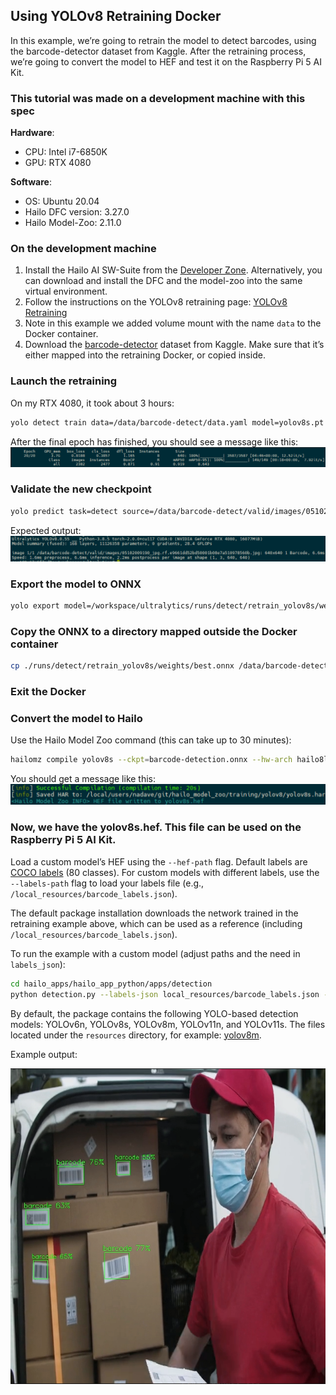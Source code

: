 ## Using YOLOv8 Retraining Docker 

In this example, we’re going to retrain the model to detect barcodes, using the barcode-detector dataset from Kaggle. After the retraining process, we’re going to convert the model to HEF and test it on the Raspberry Pi 5 AI Kit.

### This tutorial was made on a development machine with this spec 

**Hardware**:
- CPU: Intel i7-6850K
- GPU: RTX 4080

**Software**:
- OS: Ubuntu 20.04
- Hailo DFC version: 3.27.0
- Hailo Model-Zoo: 2.11.0

### On the development machine 

1. Install the Hailo AI SW-Suite from the [Developer Zone](https://hailo.ai/developer-zone/software-downloads/). Alternatively, you can download and install the DFC and the model-zoo into the same virtual environment.
2. Follow the instructions on the YOLOv8 retraining page: [YOLOv8 Retraining](https://github.com/hailo-ai/hailo_model_zoo/tree/833ae6175c06dbd6c3fc8faeb23659c9efaa2dbe/training/yolov8)
3. Note in this example we added volume mount with the name `data` to the Docker container.
4. Download the [barcode-detector](https://www.kaggle.com/datasets/kushagrapandya/barcode-detection) dataset from Kaggle. Make sure that it’s either mapped into the retraining Docker, or copied inside.

### Launch the retraining 

On my RTX 4080, it took about 3 hours:

```bash
yolo detect train data=/data/barcode-detect/data.yaml model=yolov8s.pt name=retrain_yolov8s epochs=20 batch=8
```

After the final epoch has finished, you should see a message like this:
![final-epoch](../images/final-epoch.png)

### Validate the new checkpoint 

```bash
yolo predict task=detect source=/data/barcode-detect/valid/images/05102009190_jpg.rf.e9661dd52bd50001b08e7a510978560b.jpg model=./runs/detect/retrain_yolov8s/weights/best.pt
```
Expected output:
![validate-model](../images/validate-model.png)
### Export the model to ONNX

```bash
yolo export model=/workspace/ultralytics/runs/detect/retrain_yolov8s/weights/best.pt imgsz=640 format=onnx opset=11
```

### Copy the ONNX to a directory mapped outside the Docker container

```bash
cp ./runs/detect/retrain_yolov8s/weights/best.onnx /data/barcode-detection.onnx
```

### Exit the Docker 

### Convert the model to Hailo 

Use the Hailo Model Zoo command (this can take up to 30 minutes):

```bash
hailomz compile yolov8s --ckpt=barcode-detection.onnx --hw-arch hailo8l --calib-path barcode-detect/test/images/ --classes 2 --performance
```
You should get a message like this: 
![successful-compilation](../images/successful-compilation.png)

### Now, we have the yolov8s.hef. This file can be used on the Raspberry Pi 5 AI Kit.

Load a custom model’s HEF using the `--hef-path` flag. Default labels are [COCO labels](https://github.com/ultralytics/ultralytics/blob/main/ultralytics/cfg/datasets/coco.yaml) (80 classes). For custom models with different labels, use the `--labels-path` flag to load your labels file (e.g., `/local_resources/barcode_labels.json`).

The default package installation downloads the network trained in the retraining example above, which can be used as a reference (including `/local_resources/barcode_labels.json`).

To run the example with a custom model (adjust paths and the need in `labels_json`):
```bash
cd hailo_apps/hailo_app_python/apps/detection
python detection.py --labels-json local_resources/barcode_labels.json --hef-path resources/yolov8s-hailo8l-barcode.hef --input resources/barcode.mp4
```
By default, the package contains the following YOLO-based detection models: YOLOv6n, YOLOv8s, YOLOv8m, YOLOv11n, and YOLOv11s. The files located under the `resources` directory, for example: [yolov8m](../../../hailo-apps-internal/resources/models/hailo8/yolov8m.hef). 

Example output: 

![Example output](../images/barcode-example.png)
